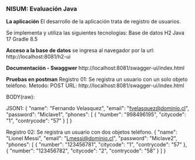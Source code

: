 ### NISUM: Evaluación Java ###

**La aplicación**
El desarrollo de la aplicación trata de registro de usuarios.

Se implementa y utiliza las siguientes tecnologías:
Base de datos H2
Java 17
Gradle 8.5

**Acceso a la base de datos**
se ingresa al navegador por la url:
http://localhost:8081/h2-ui

**Documentación - Swaggwer**
http://localhost:8081/swagger-ui/index.html

**Pruebas en postman**
Registro 01: Se registra un usuario con un solo objeto teléfono.
Metodo: POST
URL: http://localhost:8081/swagger-ui/index.html

BODY(raw): 

JSON1:
{
    "name": "Fernando Velasquez",
    "email": "fvelasquez@dominio.cl",
    "password": "Miclave1",
    "phones": [
        {
            "number": "998496195",
            "citycode": "1",
            "contrycode": "57"
        }
    ]
}

Registro 02: Se registra un usuario con dos objetos teléfono.
{
    "name": "Lionel Messi",
    "email": "Lmessi@dominio.cl",
    "password": "Miclave2",
    "phones": [
        {
            "number": "123456781",
            "citycode": "1",
            "contrycode": "57"
        },
                {
            "number": "123456782",
            "citycode": "2",
            "contrycode": "58"
        }
    ]
}


